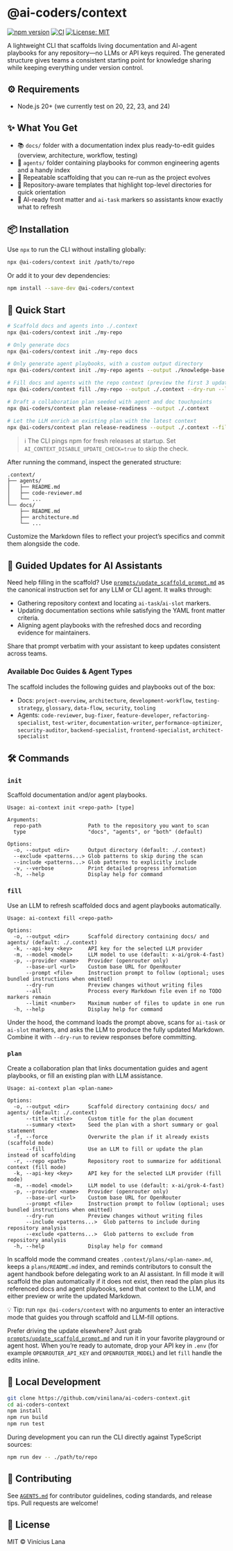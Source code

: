 # @ai-coders/context

[![npm version](https://badge.fury.io/js/@ai-coders%2Fcontext.svg)](https://www.npmjs.com/package/@ai-coders/context)
[![CI](https://github.com/vinilana/ai-coders-context/actions/workflows/ci.yml/badge.svg)](https://github.com/vinilana/ai-coders-context/actions/workflows/ci.yml)
[![License: MIT](https://img.shields.io/badge/License-MIT-yellow.svg)](https://opensource.org/licenses/MIT)

A lightweight CLI that scaffolds living documentation and AI-agent playbooks for any repository—no LLMs or API keys required. The generated structure gives teams a consistent starting point for knowledge sharing while keeping everything under version control.

## ⚙️ Requirements

- Node.js 20+ (we currently test on 20, 22, 23, and 24)

## ✨ What You Get

- 📚 `docs/` folder with a documentation index plus ready-to-edit guides (overview, architecture, workflow, testing)
- 🤖 `agents/` folder containing playbooks for common engineering agents and a handy index
- 🔁 Repeatable scaffolding that you can re-run as the project evolves
- 🧭 Repository-aware templates that highlight top-level directories for quick orientation
- 🧠 AI-ready front matter and `ai-task` markers so assistants know exactly what to refresh

## 📦 Installation

Use `npx` to run the CLI without installing globally:

```bash
npx @ai-coders/context init /path/to/repo
```

Or add it to your dev dependencies:

```bash
npm install --save-dev @ai-coders/context
```

## 🚀 Quick Start

```bash
# Scaffold docs and agents into ./.context
npx @ai-coders/context init ./my-repo

# Only generate docs
npx @ai-coders/context init ./my-repo docs

# Only generate agent playbooks, with a custom output directory
npx @ai-coders/context init ./my-repo agents --output ./knowledge-base

# Fill docs and agents with the repo context (preview the first 3 updates)
npx @ai-coders/context fill ./my-repo --output ./.context --dry-run --limit 3

# Draft a collaboration plan seeded with agent and doc touchpoints
npx @ai-coders/context plan release-readiness --output ./.context

# Let the LLM enrich an existing plan with the latest context
npx @ai-coders/context plan release-readiness --output ./.context --fill --dry-run
```

> ℹ️ The CLI pings npm for fresh releases at startup. Set `AI_CONTEXT_DISABLE_UPDATE_CHECK=true` to skip the check.

After running the command, inspect the generated structure:

```
.context/
├── agents/
│   ├── README.md
│   ├── code-reviewer.md
│   └── ...
└── docs/
    ├── README.md
    ├── architecture.md
    └── ...
```

Customize the Markdown files to reflect your project’s specifics and commit them alongside the code.

## 🧠 Guided Updates for AI Assistants

Need help filling in the scaffold? Use [`prompts/update_scaffold_prompt.md`](./prompts/update_scaffold_prompt.md) as the canonical instruction set for any LLM or CLI agent. It walks through:

- Gathering repository context and locating `ai-task`/`ai-slot` markers.
- Updating documentation sections while satisfying the YAML front matter criteria.
- Aligning agent playbooks with the refreshed docs and recording evidence for maintainers.

Share that prompt verbatim with your assistant to keep updates consistent across teams.

### Available Doc Guides & Agent Types

The scaffold includes the following guides and playbooks out of the box:

- Docs: `project-overview`, `architecture`, `development-workflow`, `testing-strategy`, `glossary`, `data-flow`, `security`, `tooling`
- Agents: `code-reviewer`, `bug-fixer`, `feature-developer`, `refactoring-specialist`, `test-writer`, `documentation-writer`, `performance-optimizer`, `security-auditor`, `backend-specialist`, `frontend-specialist`, `architect-specialist`

## 🛠 Commands

### `init`
Scaffold documentation and/or agent playbooks.

```
Usage: ai-context init <repo-path> [type]

Arguments:
  repo-path               Path to the repository you want to scan
  type                    "docs", "agents", or "both" (default)

Options:
  -o, --output <dir>      Output directory (default: ./.context)
  --exclude <patterns...> Glob patterns to skip during the scan
  --include <patterns...> Glob patterns to explicitly include
  -v, --verbose           Print detailed progress information
  -h, --help              Display help for command
```

### `fill`
Use an LLM to refresh scaffolded docs and agent playbooks automatically.

```
Usage: ai-context fill <repo-path>

Options:
  -o, --output <dir>      Scaffold directory containing docs/ and agents/ (default: ./.context)
  -k, --api-key <key>     API key for the selected LLM provider
  -m, --model <model>     LLM model to use (default: x-ai/grok-4-fast)
  -p, --provider <name>   Provider (openrouter only)
      --base-url <url>    Custom base URL for OpenRouter
      --prompt <file>     Instruction prompt to follow (optional; uses bundled instructions when omitted)
      --dry-run           Preview changes without writing files
      --all               Process every Markdown file even if no TODO markers remain
      --limit <number>    Maximum number of files to update in one run
  -h, --help              Display help for command
```

Under the hood, the command loads the prompt above, scans for `ai-task` or `ai-slot` markers, and asks the LLM to produce the fully updated Markdown. Combine it with `--dry-run` to review responses before committing.

### `plan`
Create a collaboration plan that links documentation guides and agent playbooks, or fill an existing plan with LLM assistance.

```
Usage: ai-context plan <plan-name>

Options:
  -o, --output <dir>      Scaffold directory containing docs/ and agents/ (default: ./.context)
      --title <title>     Custom title for the plan document
      --summary <text>    Seed the plan with a short summary or goal statement
  -f, --force             Overwrite the plan if it already exists (scaffold mode)
      --fill              Use an LLM to fill or update the plan instead of scaffolding
  -r, --repo <path>       Repository root to summarize for additional context (fill mode)
  -k, --api-key <key>     API key for the selected LLM provider (fill mode)
  -m, --model <model>     LLM model to use (default: x-ai/grok-4-fast)
  -p, --provider <name>   Provider (openrouter only)
      --base-url <url>    Custom base URL for OpenRouter
      --prompt <file>     Instruction prompt to follow (optional; uses bundled instructions when omitted)
      --dry-run           Preview changes without writing files
      --include <patterns...>  Glob patterns to include during repository analysis
      --exclude <patterns...>  Glob patterns to exclude from repository analysis
  -h, --help              Display help for command
```

In scaffold mode the command creates `.context/plans/<plan-name>.md`, keeps a `plans/README.md` index, and reminds contributors to consult the agent handbook before delegating work to an AI assistant. In fill mode it will scaffold the plan automatically if it does not exist, then read the plan plus its referenced docs and agent playbooks, send that context to the LLM, and either preview or write the updated Markdown.

💡 Tip: run `npx @ai-coders/context` with no arguments to enter an interactive mode that guides you through scaffold and LLM-fill options.

Prefer driving the update elsewhere? Just grab [`prompts/update_scaffold_prompt.md`](./prompts/update_scaffold_prompt.md) and run it in your favorite playground or agent host. When you’re ready to automate, drop your API key in `.env` (for example `OPENROUTER_API_KEY` and `OPENROUTER_MODEL`) and let `fill` handle the edits inline.

## 🧰 Local Development

```bash
git clone https://github.com/vinilana/ai-coders-context.git
cd ai-coders-context
npm install
npm run build
npm run test
```

During development you can run the CLI directly against TypeScript sources:

```bash
npm run dev -- ./path/to/repo
```

## 🤝 Contributing

See [`AGENTS.md`](./AGENTS.md) for contributor guidelines, coding standards, and release tips. Pull requests are welcome!

## 📄 License

MIT © Vinícius Lana
